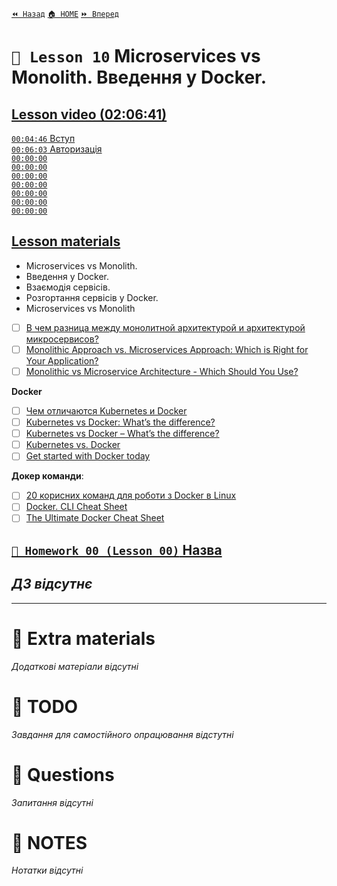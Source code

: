 [`⏪ Назад`](../09/README.md)  [`🏠 HOME`](../../README.md)  [`⏩ Вперед`](../11/README.md)  

# `📗 Lesson 10` Microservices vs Monolith. Введення у Docker.

## [Lesson video (02:06:41)](https://youtu.be/wA_tnC_4k6o)

[`00:04:46` Вступ](https://youtu.be/wA_tnC_4k6o?t=286)  
[`00:06:03` Авторизація](https://youtu.be/wA_tnC_4k6o)  
[`00:00:00` ]()  
[`00:00:00` ]()  
[`00:00:00` ]()  
[`00:00:00` ]()  
[`00:00:00` ]()  
[`00:00:00` ]()  
[`00:00:00` ]()  

## [Lesson materials](https://lms.ithillel.ua/groups/65a65fe34c3a2d3372eef8ea/lessons/65a65fe44c3a2d3372eef974)

- Microservices vs Monolith.  
- Введення у Docker.  
- Взаємодія сервісів.  
- Розгортання сервісів у Docker.  
- Microservices vs Monolith  

- [ ] [В чем разница между монолитной архитектурой и архитектурой микросервисов?](https://aws.amazon.com/compare/the-difference-between-monolithic-and-microservices-architecture/)  
- [ ] [Monolithic Approach vs. Microservices Approach: Which is Right for Your Application?](https://www.linkedin.com/pulse/monolithic-approach-vs-microservices-which-right-your-majid-sheikh/)  
- [ ] [Monolithic vs Microservice Architecture - Which Should You Use?](https://www.alexhyett.com/monolithic-vs-microservices/)  

**Docker**

- [ ] [Чем отличаются Kubernetes и Docker](https://aws.amazon.com/compare/the-difference-between-kubernetes-and-docker/)  
- [ ] [Kubernetes vs Docker: What’s the difference?](https://www.dynatrace.com/news/blog/kubernetes-vs-docker/)  
- [ ] [Kubernetes vs Docker – What’s the difference?](https://k21academy.com/docker-kubernetes/kubernetes-vs-docker/)  
- [ ] [Kubernetes vs. Docker](https://azure.microsoft.com/en-us/resources/cloud-computing-dictionary/kubernetes-vs-docker)  
- [ ] [Get started with Docker today](https://www.docker.com/blog/docker-and-kubernetes/е)  

**Докер команди**:

- [ ] [20 корисних команд для роботи з Docker в Linux](https://itedu.center/ua/blog/ratings/docker_linux/)  
- [ ] [Docker. CLI Cheat Sheet](https://docs.docker.com/get-started/docker_cheatsheet.pdf)  
- [ ] [The Ultimate Docker Cheat Sheet](https://dockerlabs.collabnix.com/docker/cheatsheet/)  

## [`📕 Homework 00 (Lesson 00)` Назва]()  
*ДЗ відсутнє*
--

---

# 📘 Extra materials

*Додаткові матеріали відсутні*

# 📘 TODO
*Завдання для самостійного опрацювання відстутні*

# 📘 Questions
*Запитання відсутні*

# 📘 NOTES
*Нотатки відсутні*

